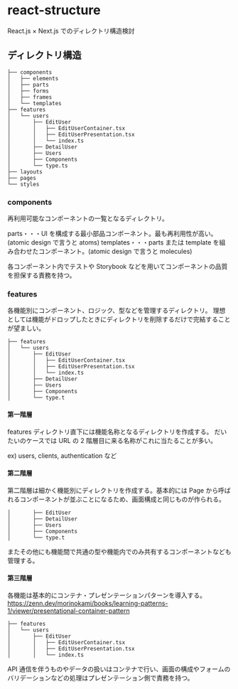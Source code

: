 # react-structure

React.js × Next.js でのディレクトリ構造検討

## ディレクトリ構造

```
├── components
│   ├── elements
│   ├── parts
│   ├── forms
│   ├── frames
│   └── templates
├── features
│   └── users
│       ├── EditUser
│       │   ├── EditUserContainer.tsx
│       │   ├── EditUserPresentation.tsx
│       │   └── index.ts
│       ├── DetailUser
│       ├── Users
│       ├── Components
│       └── type.ts
├── layouts
├── pages
└── styles
```

### components

再利用可能なコンポーネントの一覧となるディレクトリ。

parts・・・UI を構成する最小部品コンポーネント。最も再利用性が高い。(atomic design で言うと atoms)
templates・・・parts または template を組み合わせたコンポーネント。(atomic design で言うと molecules)

各コンポーネント内でテストや Storybook などを用いてコンポーネントの品質を担保する責務を持つ。

### features

各機能別にコンポーネント、ロジック、型などを管理するディレクトリ。
理想としては機能がドロップしたときにディレクトリを削除するだけで完結することが望ましい。

```
├── features
│   └── users
│       ├── EditUser
│       │   ├── EditUserContainer.tsx
│       │   ├── EditUserPresentation.tsx
│       │   └── index.ts
│       ├── DetailUser
│       ├── Users
│       ├── Components
│       └── type.t
```

#### 第一階層

features ディレクトリ直下には機能名称となるディレクトリを作成する。
だいたいのケースでは URL の 2 階層目に来る名称がこれに当たることが多い。

ex) users, clients, authentication など

#### 第二階層

第二階層は細かく機能別にディレクトリを作成する。基本的には Page から呼ばれるコンポーネントが並ぶことになるため、画面構成と同じものが作られる。

```
│       ├── EditUser
│       ├── DetailUser
│       ├── Users
│       ├── Components
│       └── type.t
```

またその他にも機能間で共通の型や機能内でのみ共有するコンポーネントなども管理する。

#### 第三階層

各機能は基本的にコンテナ・プレゼンテーションパターンを導入する。
https://zenn.dev/morinokami/books/learning-patterns-1/viewer/presentational-container-pattern

```
├── features
│   └── users
│       ├── EditUser
│       │   ├── EditUserContainer.tsx
│       │   ├── EditUserPresentation.tsx
│       │   └── index.ts
```

API 通信を伴うものやデータの扱いはコンテナで行い、画面の構成やフォームのバリデーションなどの処理はプレゼンテーション側で責務を持つ。
